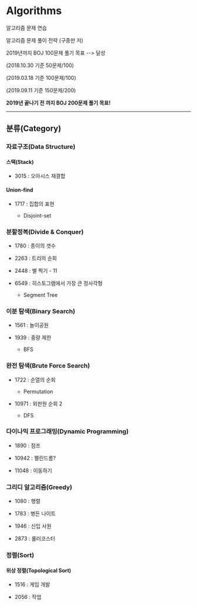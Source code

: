 # Algorithms
알고리즘 문제 연습

알고리즘 문제 풀이 전략 (구종만 저)


2019년까지 BOJ 100문제 풀기 목표 --> 달성

(2018.10.30 기준 50문제/100)

(2019.03.18 기준 100문제/100)

(2019.09.11 기준 150문제/200)

<b>2019년 끝나기 전 까지 BOJ 200문제 풀기 목표!</b>

---


## 분류(Category)

### 자료구조(Data Structure)

#### 스택(Stack)

  - 3015 : 오아시스 재결합

#### Union-find

  - 1717 : 집합의 표현
  
      - Disjoint-set
     
### 분할정복(Divide & Conquer)

  - 1780 : 종이의 갯수
  
  - 2263 : 트리의 순회
  
  - 2448 : 별 찍기 - 11

  - 6549 : 히스토그램에서 가장 큰 정사각형
  
      - Segment Tree
      
### 이분 탐색(Binary Search)
  
  - 1561 : 놀이공원
  
  - 1939 : 중량 제한
      
      - BFS 
      
### 완전 탐색(Brute Force Search)

  - 1722 : 순열의 순회
  
      - Permutation
  
  - 10971 : 외판원 순회 2
  
      - DFS
    
### 다이나믹 프로그래밍(Dynamic Programming)

  - 1890 : 점프
  
  - 10942 : 펠린드롬?
  
  - 11048 : 이동하기
 
### 그리디 알고리즘(Greedy)

  - 1080 : 행렬
  
  - 1783 : 병든 나이트
  
  - 1946 : 신입 사원
  
  - 2873 : 롤러코스터
  
### 정렬(Sort)

#### 위상 정렬(Topological Sort)

  - 1516 : 게임 개발
  
  - 2056 : 작업
